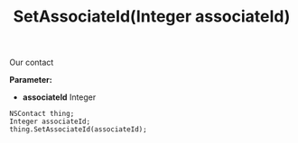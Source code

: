 ﻿---
uid: crmscript_ref_NSContact_SetAssociateId
title: SetAssociateId(Integer associateId)
intellisense: NSContact.SetAssociateId
keywords: NSContact, GetAssociateId
so.topic: reference
---

Our contact

**Parameter:** 
 - **associateId** Integer

```crmscript
NSContact thing;
Integer associateId;
thing.SetAssociateId(associateId);
```

